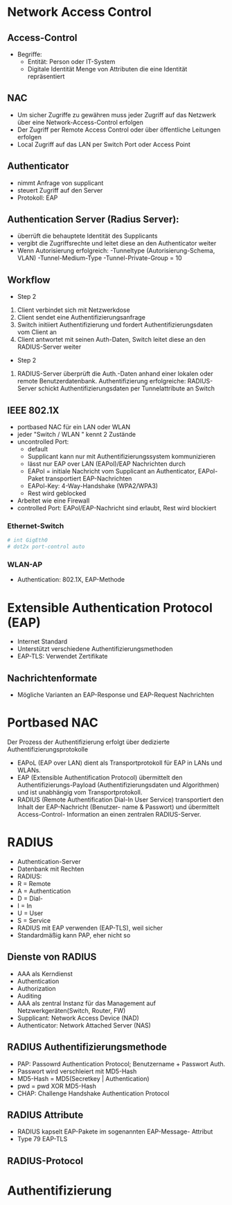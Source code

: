 # Network Access Control
## Access-Control
- Begriffe: 
    - Entität: Person oder IT-System
    - Digitale Identität Menge von Attributen die eine Identität repräsentiert

## NAC
- Um sicher Zugriffe zu gewähren muss jeder Zugriff auf das Netzwerk
über eine Network-Access-Control erfolgen
- Der Zugriff per Remote Access Control oder über öffentliche Leitungen erfolgen
- Local Zugriff auf das LAN per Switch Port oder Access Point

## Authenticator
- nimmt Anfrage von supplicant
- steuert Zugriff auf den Server
- Protokoll: EAP

## Authentication Server (Radius Server):
- überrüft die behauptete Identität des Supplicants
- vergibt die Zugriffsrechte und leitet diese an den Authenticator weiter
- Wenn Autorisierung erfolgreich: 
        -Tunneltype (Autorisierung-Schema, VLAN)
        -Tunnel-Medium-Type
        -Tunnel-Private-Group = 10

## Workflow
- Step 2
1. Client verbindet sich mit Netzwerkdose
2. Client sendet eine Authentifizierungsanfrage
3. Switch initiiert Authentifizierung und fordert Authentifizierungsdaten vom Client an
4. Client antwortet mit seinen Auth-Daten, Switch leitet diese an den RADIUS-Server weiter
- Step 2
1. RADIUS-Server überprüft die Auth.-Daten anhand einer lokalen oder remote Benutzerdatenbank.
Authentifizierung erfolgreiche: RADIUS-Server schickt Authentifizierungsdaten per Tunnelattribute an Switch

## IEEE 802.1X
- portbased NAC für ein LAN oder WLAN
- jeder "Switch / WLAN " kennt 2 Zustände
- uncontrolled Port:
    - default
    - Supplicant kann nur mit Authentifizierungssystem kommunizieren
    - lässt nur EAP over LAN (EAPol)/EAP Nachrichten durch
    - EAPol = initiale Nachricht vom Supplicant an Authenticator, EAPol-Paket transportiert EAP-Nachrichten
    - EAPol-Key: 4-Way-Handshake (WPA2/WPA3)
    - Rest wird geblocked
- Arbeitet wie eine Firewall
- controlled Port: EAPol/EAP-Nachricht sind erlaubt, Rest wird blockiert

### Ethernet-Switch
```bash
# int GigEth0
# dot2x port-control auto
```

### WLAN-AP
- Authentication: 802.1X, EAP-Methode


# Extensible Authentication Protocol (EAP)
- Internet Standard
- Unterstützt verschiedene Authentifizierungsmethoden
- EAP-TLS: Verwendet Zertifikate

## Nachrichtenformate
- Mögliche Varianten an EAP-Response und EAP-Request Nachrichten

# Portbased NAC
Der Prozess der Authentifizierung erfolgt über dedizierte Authentifizierungsprotokolle 
- EAPoL (EAP over LAN) dient als Transportprotokoll für EAP in LANs und WLANs. 
- EAP (Extensible Authentification Protocol) übermittelt den Authentifizierungs-Payload (Authentifizierungsdaten und Algorithmen) und ist unabhängig vom Transportprotokoll. 
- RADIUS (Remote Authentification Dial-In User Service) transportiert den Inhalt der EAP-Nachricht (Benutzer- name & Passwort) und übermittelt Access-Control- Information an einen zentralen RADIUS-Server.

# RADIUS
- Authentication-Server
- Datenbank mit Rechten
- RADIUS:
- R = Remote
- A = Authentication
- D = Dial-
- I = In
- U = User
- S = Service
- RADIUS mit EAP verwenden (EAP-TLS), weil sicher
- Standardmäßig kann PAP, eher nicht so

## Dienste von RADIUS
- AAA als Kerndienst
- Authentication
- Authorization
- Auditing
- AAA als zentral Instanz für das Management auf Netzwerkgeräten(Switch, Router, FW)
- Supplicant: Network Access Device (NAD)
- Authenticator: Network Attached Server (NAS)
## RADIUS Authentifizierungsmethode 
- PAP: Passowrd Authentication Protocol; Benutzername + Passwort Auth.
- Passwort wird verschleiert mit MD5-Hash
- MD5-Hash = MD5(Secretkey | Authentication)
- pwd = pwd XOR MD5-Hash
- CHAP: Challenge Handshake Authentication Protocol
## RADIUS Attribute
- RADIUS kapselt EAP-Pakete im sogenannten EAP-Message- Attribut
- Type 79 EAP-TLS

## RADIUS-Protocol

# Authentifizierung
